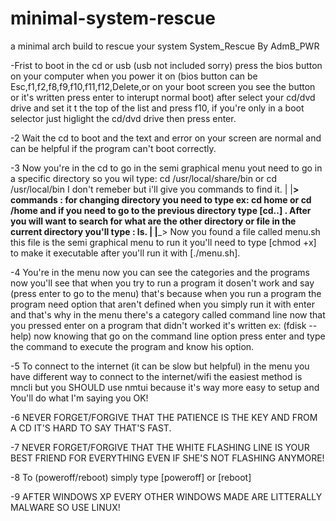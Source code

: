 # minimal-system-rescue
a minimal arch build to rescue your system
System_Rescue By AdmB_PWR


-Frist to boot in the cd or usb (usb not included sorry) press the bios button on your computer when you power it on (bios button can be Esc,f1,f2,f8,f9,f10,f11,f12,Delete,or on your boot screen you see the button or it's written press enter to interupt normal boot) after select your cd/dvd drive and set it t the top of the list and press f10, if you're only in a boot selector just higlight the cd/dvd drive then press enter.

-2 Wait the cd to boot and the text and error on your screen are normal and can be helpful if the program can't boot correctly.

-3 Now you're in the cd to go in the semi graphical menu yout need to go in a specific directory so you wil type: cd /usr/local/share/bin or cd /usr/local/bin I don't remeber but i'll give you commands to find it.
|
|__> commands : for changing directory you need to type ex: cd home or cd /home  and if you need to go to the previous directory type [cd..] . After you will want to search for what are the other directory or file in the current directory you'll type : ls.
|
|___> Now you found a file called menu.sh this file is the semi graphical menu  to run it you'll need to type [chmod +x] to make it executable after you'll run it with [./menu.sh].

-4 You're in the menu now you can see the categories and the programs now you'll see that when you try to run a program it dosen't work and say (press enter to go to the menu) that's because when you run a program the program need option that aren't defined when you simply run it with enter and that's why in the menu there's a category called command line now that you pressed enter on a program that didn't worked it's written ex:  (fdisk --help) now knowing that go on the command line option press enter and type the command to execute the program and know his option.

-5 To connect to the internet (it can be slow but helpful) in the menu you have different way to connect to the internet/wifi the easiest method is mncli but you SHOULD use nmtui because it's way more easy to setup and You'll do what I'm saying you OK!

-6 NEVER FORGET/FORGIVE THAT THE PATIENCE IS THE KEY AND FROM A CD IT'S HARD TO SAY THAT'S FAST.

-7 NEVER FORGET/FORGIVE THAT THE WHITE FLASHING LINE IS YOUR BEST FRIEND FOR EVERYTHING EVEN IF SHE'S NOT FLASHING ANYMORE!

-8 To (poweroff/reboot) simply type [poweroff] or [reboot]

-9 AFTER WINDOWS XP EVERY OTHER WINDOWS MADE ARE LITTERALLY MALWARE SO USE LINUX!
